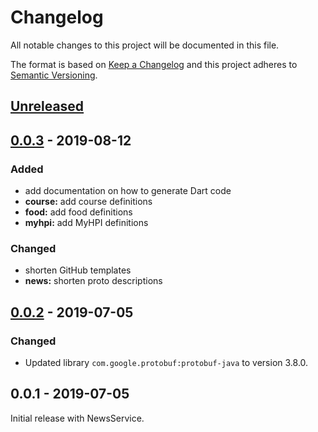 # Changelog

All notable changes to this project will be documented in this file.

The format is based on [Keep a Changelog](http://keepachangelog.com/en/1.0.0/)
and this project adheres to [Semantic Versioning](http://semver.org/spec/v2.0.0.html).


<!-- Template:
## [Unreleased] - 2019-xx-xx
### Added
### Changed
### Deprecated
### Removed
### Fixed
### Security
-->

## [Unreleased]


## [0.0.3] - 2019-08-12
### Added
- add documentation on how to generate Dart code
- **course:** add course definitions
- **food:** add food definitions
- **myhpi:** add MyHPI definitions

### Changed
- shorten GitHub templates
- **news:** shorten proto descriptions

## [0.0.2] - 2019-07-05
### Changed
- Updated library `com.google.protobuf:protobuf-java` to version 3.8.0.

## 0.0.1 - 2019-07-05
Initial release with NewsService.


[Unreleased]: https://github.com/HPI-de/hpi-cloud-apis/compare/0.0.3...dev
[0.0.3]: https://github.com/HPI-de/hpi-cloud-apis/compare/0.0.2...0.0.3
[0.0.2]: https://github.com/HPI-de/hpi-cloud-apis/compare/0.0.1...0.0.2
